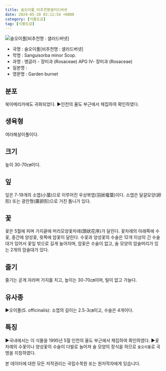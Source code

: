```yaml
---
title: 술오이풀_비추천명샐러드버넷
date: 2024-05-20 03:11:54 +0800
category: [식물도감]
tag: [식물도감]
---
```




![술오이풀[비추천명 : 샐러드버넷]](/fileUpload/plants/basic/Rosaceae/Sanguisorba/1900/1900_1_th2.jpg)
- 국명 : 술오이풀[비추천명 : 샐러드버넷]
- 학명 : Sanguisorba minor Scop.
- 과명 : 앵글러 - 장미과 (Rosaceae) APG Ⅳ- 장미과 (Rosaceae)
- 일본명 : 
- 영문명 : Garden burnet


## 분포
북아메리카에도 귀화되었다.▶인천의 율도 부근에서 채집하여 확인하였다.
## 생육형
여러해살이풀이다.
## 크기
높이 30-70㎝이다.
## 잎
잎은 7-19개의 소엽(小葉)으로 이루어진 우상복엽(羽狀複葉)이다. 소엽은 달걀모양(卵形) 또는 광란형(廣卵形)으로 거친 톱니가 있다.
## 꽃
꽃은 5월에 피며 가지끝에 머리모양꽃차례(頭狀花序)가 달린다. 꽃차례의 아래쪽에 수꽃, 중간에 양성꽃, 윗쪽에 암꽃이 달린다. 수꽃과 양성꽃의 수술은 12개 이상의 긴 수술대가 있어서 꽃잎 밖으로 길게 늘어지며, 암꽃은 수술이 없고, 술 모양의 암술머리가 있는 2개의 암술대가 있다.
## 줄기
줄기는 곧게 자라며 가지를 치고, 높이는 30-70㎝이며, 털이 없고 가늘다.
## 유사종
▶오이풀(S. officinalis): 소엽의 길이는 2.5-3㎝이고, 수술은 4개이다.
## 특징
▶국내에서는 이 식물을 1995년 5월 인천의 율도 부근에서 채집하여 확인하였다. ▶꽃차례의 수꽃이나 양성꽃의 수술이 다발로 늘어져 술 모양의 장식을 하므로 `술오이풀`로 국명을 지칭하였다.






본 데이터에 대한 모든 저작권리는 국립수목원 또는 원저작자에게 있습니다.
